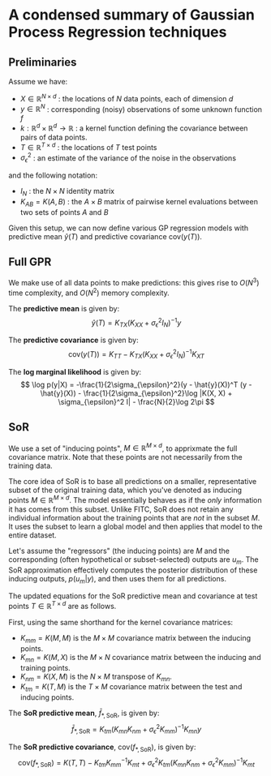 # A condensed summary of Gaussian Process Regression techniques

## Preliminaries

Assume we have:

- $X \in \mathbb{R}^{N \times d}$ : the locations of $N$ data points, each of dimension $d$
- $y \in \mathbb{R}^{N}$ : corresponding (noisy) observations of some unknown function $f$
- $k: \mathbb{R}^d \times \mathbb{R}^d \to \mathbb{R}$ : a kernel function defining the covariance between pairs of data points. 
- $T \in \mathbb{R}^{T \times d}$ : the locations of $T$ test points
- $\sigma_{\epsilon}^2$ : an estimate of the variance of the noise in the observations

and the following notation:

- $I_N$ : the $N \times N$ identity matrix
- $K_{AB} = K(A, B)$ : the $A \times B$ matrix of pairwise kernel evaluations between two sets of points $A$ and $B$

Given this setup, we can now define various GP regression models with predictive mean $\hat{y}(T)$ and predictive covariance $\text{cov}(y(T))$.

## Full GPR

We make use of all data points to make predictions: this gives rise to $O(N^3)$ time complexity, and $O(N^2)$ memory complexity.

The **predictive mean** is given by:
$$\hat{y}(T) = K_{TX} \left(K_{XX} + \sigma_{\epsilon}^2 I_N\right)^{-1} y$$

The **predictive covariance** is given by:
$$\text{cov}(y(T)) = K_{TT} - K_{TX} \left(K_{XX} + \sigma_{\epsilon}^2 I_N\right)^{-1} K_{XT}$$

The **log marginal likelihood** is given by:
$$
\log p(y|X) = -\frac{1}{2\sigma_{\epsilon}^2}(y - \hat{y}(X))^T (y - \hat{y}(X)) - \frac{1}{2\sigma_{\epsilon}^2}\log |K(X, X) + \sigma_{\epsilon}^2 I| - \frac{N}{2}\log 2\pi
$$


## SoR

We use a set of "inducing points", $M \in \mathbb{R}^{M \times d}$, to apprixmate the full covariance matrix. Note that these points are not necessarily from the training data.

The core idea of SoR is to base all predictions on a smaller, representative subset of the original training data, which you've denoted as inducing points $M \in \mathbb{R}^{M \times d}$. The model essentially behaves as if the *only* information it has comes from this subset. Unlike FITC, SoR does not retain any individual information about the training points that are *not* in the subset $M$. It uses the subset to learn a global model and then applies that model to the entire dataset.

Let's assume the "regressors" (the inducing points) are $M$ and the corresponding (often hypothetical or subset-selected) outputs are $u_m$. The SoR approximation effectively computes the posterior distribution of these inducing outputs, $p(u_m|y)$, and then uses them for all predictions.

The updated equations for the SoR predictive mean and covariance at test points $T \in \mathbb{R}^{T \times d}$ are as follows.

First, using the same shorthand for the kernel covariance matrices:
* $K_{mm} = K(M, M)$ is the $M \times M$ covariance matrix between the inducing points.
* $K_{mn} = K(M, X)$ is the $M \times N$ covariance matrix between the inducing and training points.
* $K_{nm} = K(X, M)$ is the $N \times M$ transpose of $K_{mn}$.
* $K_{tm} = K(T, M)$ is the $T \times M$ covariance matrix between the test and inducing points.

The **SoR predictive mean**, $\bar{f}_{*,\text{SoR}}$, is given by:
$$\bar{f}_{*,\text{SoR}} = K_{tm} (K_{mn}K_{nm} + \sigma_{\epsilon}^2 K_{mm})^{-1} K_{mn} y$$

The **SoR predictive covariance**, $\text{cov}(f_{*,\text{SoR}})$, is given by:
$$\text{cov}(f_{*,\text{SoR}}) = K(T, T) - K_{tm} K_{mm}^{-1} K_{mt} + \sigma_{\epsilon}^2 K_{tm} (K_{mn}K_{nm} + \sigma_{\epsilon}^2 K_{mm})^{-1} K_{mt}$$

